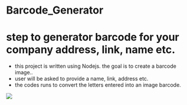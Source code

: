 # Barcode_Generator

# step to generator barcode for your company address, link, name etc.
* this project is written using Nodejs. the goal is to create a barcode image.. 
* user will be asked to provide a name, link, address etc.
* the codes runs to convert the letters entered into an image barcode.
<img src="https://www.google.com/imgres?q=barcode%20image&imgurl=https%3A%2F%2Fmiro.medium.com%2Fv2%2Fresize%3Afit%3A405%2F1*k0h04CRy0j8MbBbqsodGAA.png&imgrefurl=https%3A%2F%2Fmedium.com%2F%40beirikui1985%2Fhow-to-scan-barcode-from-mobile-browsers-c5586512be87&docid=3omNqMPGc13iuM&tbnid=xmU2GDAJdJG15M&vet=12ahUKEwiguv7-9fyHAxXnW0EAHdB1G-0QM3oECGYQAA..i&w=405&h=395&hcb=2&ved=2ahUKEwiguv7-9fyHAxXnW0EAHdB1G-0QM3oECGYQAA"/>
